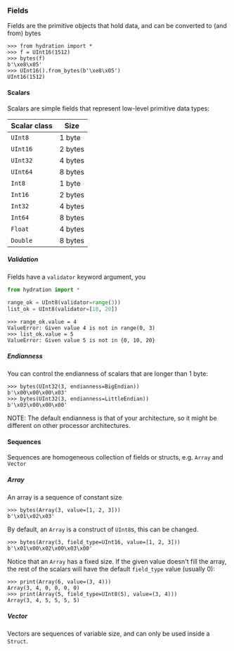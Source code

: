 ### Fields
Fields are the primitive objects that hold data, 
and can be converted to (and from) bytes
```pycon
>>> from hydration import *
>>> f = UInt16(1512)
>>> bytes(f)
b'\xe8\x05'
>>> UInt16().from_bytes(b'\xe8\x05')
UInt16(1512)
```

#### Scalars
Scalars are simple fields that represent low-level primitive data types:

| Scalar class | Size     |
| ------------ | -------- |
| `UInt8`      | 1 byte   |
| `UInt16`     | 2 bytes  |
| `UInt32`     | 4 bytes  |
| `UInt64`     | 8 bytes  |
| `Int8`       | 1 byte   |
| `Int16`      | 2 bytes  |
| `Int32`      | 4 bytes  |
| `Int64`      | 8 bytes  |
| `Float`      | 4 bytes  |
| `Double`     | 8 bytes  |

##### Validation
Fields have a `validator` keyword argument, you
```python
from hydration import *

range_ok = UInt8(validator=range(3))
list_ok = UInt8(validator=[10, 20])
```

```pycon
>>> range_ok.value = 4
ValueError: Given value 4 is not in range(0, 3)
>>> list_ok.value = 5
ValueError: Given value 5 is not in {0, 10, 20}
```

##### Endianness
You can control the endianness of scalars that are longer than 1 byte:
```pycon
>>> bytes(UInt32(3, endianness=BigEndian))
b'\x00\x00\x00\x03'
>>> bytes(UInt32(3, endianness=LittleEndian))
b'\x03\x00\x00\x00'
```
NOTE: The default endianness is that of your architecture, so it might be different on other processor architectures.

#### Sequences
Sequences are homogeneous collection of fields or structs, e.g. `Array` and `Vector`

##### Array
An array is a sequence of constant size
```pycon
>>> bytes(Array(3, value=[1, 2, 3]))
b'\x01\x02\x03'
```
By default, an `Array` is a construct of `UInt8`s, this can be changed.
```pycon
>>> bytes(Array(3, field_type=UInt16, value=[1, 2, 3]))
b'\x01\x00\x02\x00\x03\x00'
```
Notice that an `Array` has a fixed size. If the given value doesn't fill the array,
the rest of the scalars will have the default `field_type` value (usually 0):
```pycon
>>> print(Array(6, value=(3, 4)))
Array(3, 4, 0, 0, 0, 0)
>>> print(Array(5, field_type=UInt8(5), value=(3, 4)))
Array(3, 4, 5, 5, 5, 5)
```
##### Vector
Vectors are sequences of variable size, and can only be used inside a `Struct`. 